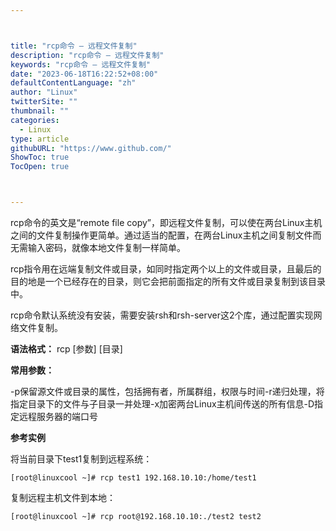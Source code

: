 ```yaml
---



title: "rcp命令 – 远程文件复制"
description: "rcp命令 – 远程文件复制"
keywords: "rcp命令 – 远程文件复制"
date: "2023-06-18T16:22:52+08:00"
defaultContentLanguage: "zh"
author: "Linux"
twitterSite: ""
thumbnail: ""
categories:
  - Linux
type: article
githubURL: "https://www.github.com/"
ShowToc: true
TocOpen: true



---
```


rcp命令的英文是“remote file copy”，即远程文件复制，可以使在两台Linux主机之间的文件复制操作更简单。通过适当的配置，在两台Linux主机之间复制文件而无需输入密码，就像本地文件复制一样简单。

rcp指令用在远端复制文件或目录，如同时指定两个以上的文件或目录，且最后的目的地是一个已经存在的目录，则它会把前面指定的所有文件或目录复制到该目录中。

rcp命令默认系统没有安装，需要安装rsh和rsh-server这2个库，通过配置实现网络文件复制。

**语法格式：** rcp [参数] [目录]

**常用参数：**

-p保留源文件或目录的属性，包括拥有者，所属群组，权限与时间-r递归处理，将指定目录下的文件与子目录一并处理-x加密两台Linux主机间传送的所有信息-D指定远程服务器的端口号

**参考实例**

将当前目录下test1复制到远程系统：

```
[root@linuxcool ~]# rcp test1 192.168.10.10:/home/test1
```

复制远程主机文件到本地：

```
[root@linuxcool ~]# rcp root@192.168.10.10:./test2 test2
```